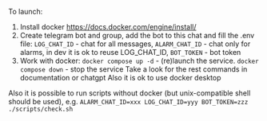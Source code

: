 To launch:
1) Install docker https://docs.docker.com/engine/install/
2) Create telegram bot and group, add the bot to this chat and fill the .env file:
`LOG_CHAT_ID` - chat for all messages,
`ALARM_CHAT_ID` - chat only for alarms, in dev it is ok to reuse LOG_CHAT_ID,
`BOT_TOKEN` - bot token
3) Work with docker:
`docker compose up -d` - (re)launch the service.
`docker compose down` - stop the service
Take a look for the rest commands in documentation or chatgpt
Also it is ok to use docker desktop

Also it is possible to run scripts without docker (but unix-compatible shell should be used), e.g. `ALARM_CHAT_ID=xxx LOG_CHAT_ID=yyy BOT_TOKEN=zzz ./scripts/check.sh`
